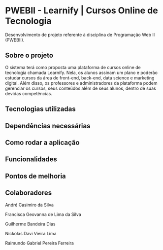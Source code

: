 # PWEBII - Learnify | Cursos Online de Tecnologia

Desenvolvimento de projeto referente à disciplina de Programação Web II (PWEBII).

## Sobre o projeto

O sistema terá como proposta uma plataforma de cursos online de tecnologia chamada Learnify. Nela, os alunos assinam um plano e poderão estudar cursos da área de front-end, back-end, data science e marketing digital. Além disso, os professores e administradores da plataforma podem gerenciar os cursos, seus conteúdos além de seus alunos, dentro de suas devidas competências.

## Tecnologias utilizadas

## Dependências necessárias

## Como rodar a aplicação

## Funcionalidades

## Pontos de melhoria

## Colaboradores

André Casimiro da Silva  

Francisca Geovanna de Lima da Silva  

Guilherme Bandeira Dias  

Nickolas Davi Vieira Lima  

Raimundo Gabriel Pereira Ferreira  

